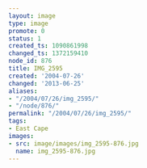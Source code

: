 ```yaml
---
layout: image
type: image
promote: 0
status: 1
created_ts: 1090861998
changed_ts: 1372159410
node_id: 876
title: IMG_2595
created: '2004-07-26'
changed: '2013-06-25'
aliases:
- "/2004/07/26/img_2595/"
- "/node/876/"
permalink: "/2004/07/26/img_2595/"
tags:
- East Cape
images:
- src: image/images/img_2595-876.jpg
  name: img_2595-876.jpg
---
```


